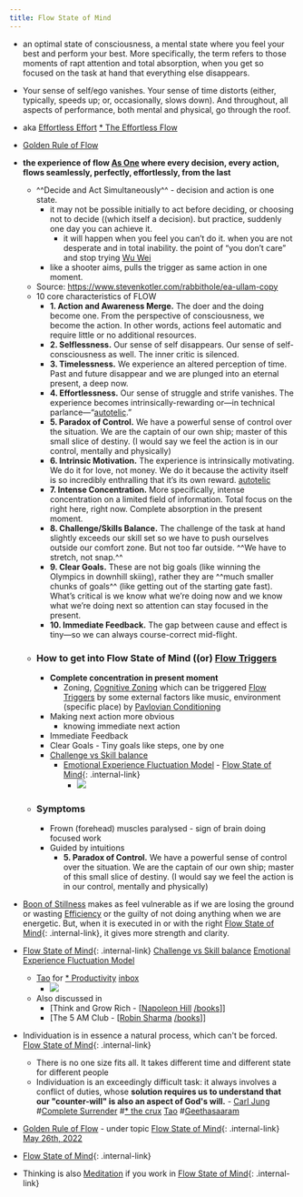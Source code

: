 ```yaml
---
title: Flow State of Mind
---
```


- an optimal state of consciousness, a mental state where you feel your best and perform your best. More specifically, the term refers to those moments of rapt attention and total absorption, when you get so focused on the task at hand that everything else disappears. 
- Your sense of self/ego vanishes. Your sense of time distorts (either, typically, speeds up; or, occasionally, slows down). And throughout, all aspects of performance, both mental and physical, go through the roof.
- aka [Effortless Effort]() [* The Effortless Flow]()
- [Golden Rule of Flow]()
- **the experience of flow [As One]() where every decision, every action, flows seamlessly, perfectly, effortlessly, from the last**
    - ^^Decide and Act Simultaneously^^ - decision and action is one state.
        - it may not be possible initially to act before deciding, or choosing not to decide ((which itself a decision). but practice, suddenly one day you can achieve it. 
            - it will happen when you feel you can’t do it. when you are not desperate and in total inability. the point of “you don’t care” and stop trying [Wu Wei]()
        - like a shooter aims, pulls the trigger as same action in one moment.
    - Source: <https://www.stevenkotler.com/rabbithole/ea-ullam-copy>
    - 10 core characteristics of FLOW
        - **1. Action and Awareness Merge.** The doer and the doing become one. From the perspective of consciousness, we become the action. In other words, actions feel automatic and require little or no additional resources.
        - **2. Selflessness.** Our sense of self disappears. Our sense of self-consciousness as well. The inner critic is silenced.
        - **3. Timelessness.** We experience an altered perception of time. Past and future disappear and we are plunged into an eternal present, a deep now.
        - **4. Effortlessness.** Our sense of struggle and strife vanishes. The experience becomes intrinsically-rewarding or—in technical parlance—“[autotelic]().”
        - **5. Paradox of Control.** We have a powerful sense of control over the situation. We are the captain of our own ship; master of this small slice of destiny. (I would say we feel the action is in our control, mentally and physically)
        - **6. Intrinsic Motivation.** The experience is intrinsically motivating. We do it for love, not money. We do it because the activity itself is so incredibly enthralling that it’s its own reward. [autotelic]()
        - **7. Intense Concentration.** More specifically, intense concentration on a limited field of information. Total focus on the right here, right now. Complete absorption in the present moment.
        - **8. Challenge/Skills Balance.** The challenge of the task at hand slightly exceeds our skill set so we have to push ourselves outside our comfort zone. But not too far outside. ^^We have to stretch, not snap.^^
        - **9. Clear Goals.** These are not big goals (like winning the Olympics in downhill skiing), rather they are ^^much smaller chunks of goals^^ (like getting out of the starting gate fast). What’s critical is we know what we’re doing now and we know what we’re doing next so attention can stay focused in the present.
        - **10. Immediate Feedback.** The gap between cause and effect is tiny—so we can always course-correct mid-flight.
    - ### How to get into Flow State of Mind ((or) [Flow Triggers]()
        - **Complete concentration in present moment**
            - Zoning, [Cognitive Zoning]() which can be triggered [Flow Triggers]() by some external factors like music, environment (specific place) by [Pavlovian Conditioning]()
        - Making next action more obvious
            - knowing immediate next action 
        - Immediate Feedback
        - Clear Goals - Tiny goals like steps, one by one
        - [Challenge vs Skill balance]()
            - [Emotional Experience Fluctuation Model]() - [Flow State of Mind](/flow-state-of-mind-4a3b98){: .internal-link}
                - ![](https://firebasestorage.googleapis.com/v0/b/firescript-577a2.appspot.com/o/imgs%2Fapp%2Fsakthi%2F7jjpadhzsS.jpeg?alt=media&token=d3f915bf-3913-4227-a508-4508fa323a01)
    - ### Symptoms
        - Frown (forehead) muscles paralysed - sign of brain doing focused work
        - Guided by intuitions 
            - **5. Paradox of Control.** We have a powerful sense of control over the situation. We are the captain of our own ship; master of this small slice of destiny. (I would say we feel the action is in our control, mentally and physically)



- [Boon of Stillness]() makes as feel vulnerable as if we are losing the ground or wasting [Efficiency]() or the guilty of not doing anything when we are energetic. But, when it is executed in or with the right [Flow State of Mind](/flow-state-of-mind-4a3b98){: .internal-link}, it gives more strength and clarity.








- [Flow State of Mind](/flow-state-of-mind-4a3b98){: .internal-link} [Challenge vs Skill balance]() [Emotional Experience Fluctuation Model]() 
    - [Tao]() for [* Productivity]() [inbox]()
        - ![](https://firebasestorage.googleapis.com/v0/b/firescript-577a2.appspot.com/o/imgs%2Fapp%2Fsakthi%2FikKnL4nrZ8.jpg?alt=media&token=cd7c4329-72e1-4497-be07-167304adbb90)
    - Also discussed in 
        - [Think and Grow Rich - [[Napoleon Hill]() [/books]()]] 
        - [The 5 AM Club - [[Robin Sharma]() [/books]()]]


- Individuation is in essence a natural process, which can't be forced. [Flow State of Mind](/flow-state-of-mind-4a3b98){: .internal-link}
    - There is no one size fits all. It takes different time and different state for different people
    - Individuation is an exceedingly difficult task: it always involves a conflict of duties, whose __solution requires us to understand that__ **our "counter-will" is also an aspect of God's will.** - [Carl Jung]() #[Complete Surrender]()  #[* the crux]() [Tao]() #[Geethasaaram]()






- [Golden Rule of Flow]() - under topic [Flow State of Mind](/flow-state-of-mind-4a3b98){: .internal-link} [May 26th, 2022]()


- [Flow State of Mind](/flow-state-of-mind-4a3b98){: .internal-link}








- Thinking is also [Meditation]() if you work in [Flow State of Mind](/flow-state-of-mind-4a3b98){: .internal-link}




















